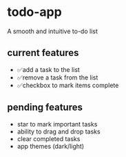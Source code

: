 # todo-app 

A smooth and intuitive to-do list

## current features 
<ul>
  <li>✅add a task to the list </li>
  <li>✅remove a task from the list </li>
  <li>✅checkbox to mark items complete </li>
</ul>
  
## pending features 
<ul>
  <li>star to mark important tasks</li>
  <li>ability to drag and drop tasks </li>
  <li>clear completed tasks </li>
  <li>app themes (dark/light) </li>
</ul>
